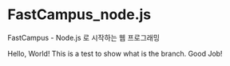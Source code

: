 # FastCampus_node.js
FastCampus - Node.js 로 시작하는 웹 프로그래밍

Hello, World!
This is a test to show what is the branch.
Good Job!
